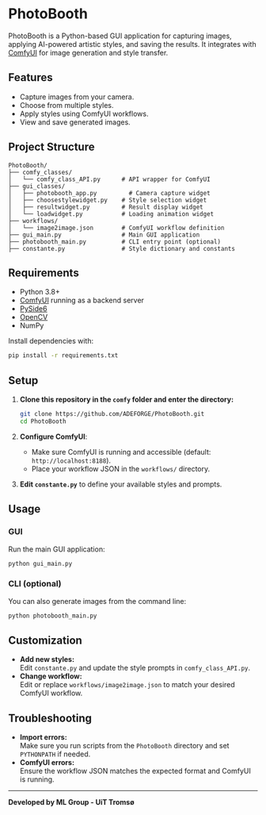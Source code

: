 # PhotoBooth

PhotoBooth is a Python-based GUI application for capturing images, applying AI-powered artistic styles, and saving the results. It integrates with [ComfyUI](https://github.com/comfyanonymous/ComfyUI) for image generation and style transfer.

## Features

- Capture images from your camera.
- Choose from multiple styles.
- Apply styles using ComfyUI workflows.
- View and save generated images.

## Project Structure

```
PhotoBooth/
├── comfy_classes/
│   └── comfy_class_API.py      # API wrapper for ComfyUI
├── gui_classes/
│   ├── photobooth_app.py         # Camera capture widget
│   ├── choosestylewidget.py    # Style selection widget
│   ├── resultwidget.py         # Result display widget
│   └── loadwidget.py           # Loading animation widget
├── workflows/
│   └── image2image.json        # ComfyUI workflow definition
├── gui_main.py                 # Main GUI application
├── photobooth_main.py          # CLI entry point (optional)
├── constante.py                # Style dictionary and constants
```

## Requirements

- Python 3.8+
- [ComfyUI](https://github.com/comfyanonymous/ComfyUI) running as a backend server
- [PySide6](https://pypi.org/project/PySide6/)
- [OpenCV](https://pypi.org/project/opencv-python/)
- NumPy

Install dependencies with:

```sh
pip install -r requirements.txt
```

## Setup

1. **Clone this repository in the `comfy` folder and enter the directory:**
    ```sh
    git clone https://github.com/ADEFORGE/PhotoBooth.git
    cd PhotoBooth
    ```

2. **Configure ComfyUI**:
    - Make sure ComfyUI is running and accessible (default: `http://localhost:8188`).
    - Place your workflow JSON in the `workflows/` directory.


3. **Edit `constante.py`** to define your available styles and prompts.

## Usage

### GUI

Run the main GUI application:

```sh
python gui_main.py
```

### CLI (optional)

You can also generate images from the command line:

```sh
python photobooth_main.py
```

## Customization

- **Add new styles:**  
  Edit `constante.py` and update the style prompts in `comfy_class_API.py`.
- **Change workflow:**  
  Edit or replace `workflows/image2image.json` to match your desired ComfyUI workflow.

## Troubleshooting

- **Import errors:**  
  Make sure you run scripts from the `PhotoBooth` directory and set `PYTHONPATH` if needed.
- **ComfyUI errors:**  
  Ensure the workflow JSON matches the expected format and ComfyUI is running.

---

**Developed by ML Group - UiT Tromsø**
